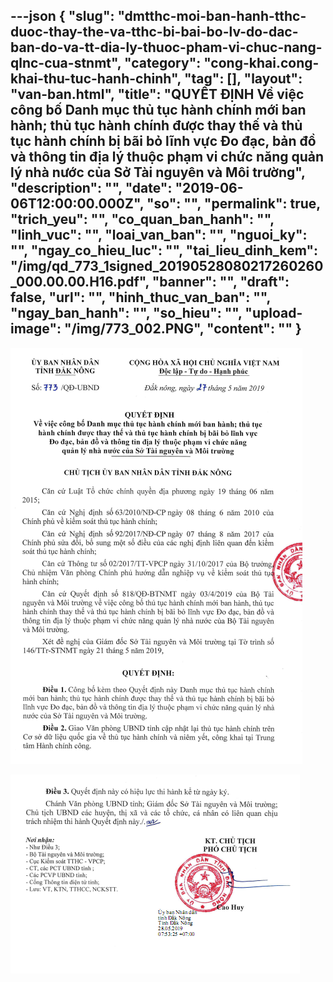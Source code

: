 ---json
{
    "slug": "dmtthc-moi-ban-hanh-tthc-duoc-thay-the-va-tthc-bi-bai-bo-lv-do-dac-ban-do-va-tt-dia-ly-thuoc-pham-vi-chuc-nang-qlnc-cua-stnmt",
    "category": "cong-khai.cong-khai-thu-tuc-hanh-chinh",
    "tag": [],
    "layout": "van-ban.html",
    "title": "QUYẾT ĐỊNH Về việc công bố Danh mục thủ tục hành chính mới ban hành; thủ tục  hành chính được thay thế và thủ tục hành chính bị bãi bỏ lĩnh vực  Đo đạc, bản đồ và thông tin địa lý thuộc phạm vi chức năng  quản lý nhà nước của Sở Tài nguyên và Môi trường",
    "description": "",
    "date": "2019-06-06T12:00:00.000Z",
    "so": "",
    "permalink": true,
    "trich_yeu": "",
    "co_quan_ban_hanh": "",
    "linh_vuc": "",
    "loai_van_ban": "",
    "nguoi_ky": "",
    "ngay_co_hieu_luc": "",
    "tai_lieu_dinh_kem": "/img/qd_773_1signed_20190528080217260260_000.00.00.H16.pdf",
    "banner": "",
    "draft": false,
    "url": "",
    "hinh_thuc_van_ban": "",
    "ngay_ban_hanh": "",
    "so_hieu": "",
    "upload-image": "/img/773_002.PNG",
    "__content__": ""
}
---
<p><img alt="" src="/img/773_001.PNG" /></p>

<p><img alt="" src="/img/773_002.PNG" /></p>

